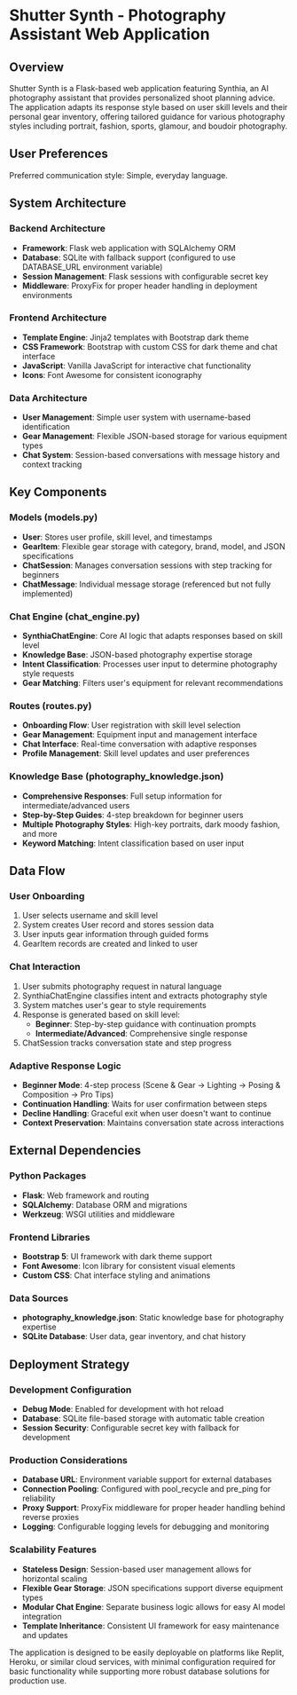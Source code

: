 # Shutter Synth - Photography Assistant Web Application

## Overview

Shutter Synth is a Flask-based web application featuring Synthia, an AI photography assistant that provides personalized shoot planning advice. The application adapts its response style based on user skill levels and their personal gear inventory, offering tailored guidance for various photography styles including portrait, fashion, sports, glamour, and boudoir photography.

## User Preferences

Preferred communication style: Simple, everyday language.

## System Architecture

### Backend Architecture
- **Framework**: Flask web application with SQLAlchemy ORM
- **Database**: SQLite with fallback support (configured to use DATABASE_URL environment variable)
- **Session Management**: Flask sessions with configurable secret key
- **Middleware**: ProxyFix for proper header handling in deployment environments

### Frontend Architecture
- **Template Engine**: Jinja2 templates with Bootstrap dark theme
- **CSS Framework**: Bootstrap with custom CSS for dark theme and chat interface
- **JavaScript**: Vanilla JavaScript for interactive chat functionality
- **Icons**: Font Awesome for consistent iconography

### Data Architecture
- **User Management**: Simple user system with username-based identification
- **Gear Management**: Flexible JSON-based storage for various equipment types
- **Chat System**: Session-based conversations with message history and context tracking

## Key Components

### Models (models.py)
- **User**: Stores user profile, skill level, and timestamps
- **GearItem**: Flexible gear storage with category, brand, model, and JSON specifications
- **ChatSession**: Manages conversation sessions with step tracking for beginners
- **ChatMessage**: Individual message storage (referenced but not fully implemented)

### Chat Engine (chat_engine.py)
- **SynthiaChatEngine**: Core AI logic that adapts responses based on skill level
- **Knowledge Base**: JSON-based photography expertise storage
- **Intent Classification**: Processes user input to determine photography style requests
- **Gear Matching**: Filters user's equipment for relevant recommendations

### Routes (routes.py)
- **Onboarding Flow**: User registration with skill level selection
- **Gear Management**: Equipment input and management interface
- **Chat Interface**: Real-time conversation with adaptive responses
- **Profile Management**: Skill level updates and user preferences

### Knowledge Base (photography_knowledge.json)
- **Comprehensive Responses**: Full setup information for intermediate/advanced users
- **Step-by-Step Guides**: 4-step breakdown for beginner users
- **Multiple Photography Styles**: High-key portraits, dark moody fashion, and more
- **Keyword Matching**: Intent classification based on user input

## Data Flow

### User Onboarding
1. User selects username and skill level
2. System creates User record and stores session data
3. User inputs gear information through guided forms
4. GearItem records are created and linked to user

### Chat Interaction
1. User submits photography request in natural language
2. SynthiaChatEngine classifies intent and extracts photography style
3. System matches user's gear to style requirements
4. Response is generated based on skill level:
   - **Beginner**: Step-by-step guidance with continuation prompts
   - **Intermediate/Advanced**: Comprehensive single response
5. ChatSession tracks conversation state and step progress

### Adaptive Response Logic
- **Beginner Mode**: 4-step process (Scene & Gear → Lighting → Posing & Composition → Pro Tips)
- **Continuation Handling**: Waits for user confirmation between steps
- **Decline Handling**: Graceful exit when user doesn't want to continue
- **Context Preservation**: Maintains conversation state across interactions

## External Dependencies

### Python Packages
- **Flask**: Web framework and routing
- **SQLAlchemy**: Database ORM and migrations
- **Werkzeug**: WSGI utilities and middleware

### Frontend Libraries
- **Bootstrap 5**: UI framework with dark theme support
- **Font Awesome**: Icon library for consistent visual elements
- **Custom CSS**: Chat interface styling and animations

### Data Sources
- **photography_knowledge.json**: Static knowledge base for photography expertise
- **SQLite Database**: User data, gear inventory, and chat history

## Deployment Strategy

### Development Configuration
- **Debug Mode**: Enabled for development with hot reload
- **Database**: SQLite file-based storage with automatic table creation
- **Session Security**: Configurable secret key with fallback for development

### Production Considerations
- **Database URL**: Environment variable support for external databases
- **Connection Pooling**: Configured with pool_recycle and pre_ping for reliability
- **Proxy Support**: ProxyFix middleware for proper header handling behind reverse proxies
- **Logging**: Configurable logging levels for debugging and monitoring

### Scalability Features
- **Stateless Design**: Session-based user management allows for horizontal scaling
- **Flexible Gear Storage**: JSON specifications support diverse equipment types
- **Modular Chat Engine**: Separate business logic allows for easy AI model integration
- **Template Inheritance**: Consistent UI framework for easy maintenance and updates

The application is designed to be easily deployable on platforms like Replit, Heroku, or similar cloud services, with minimal configuration required for basic functionality while supporting more robust database solutions for production use.